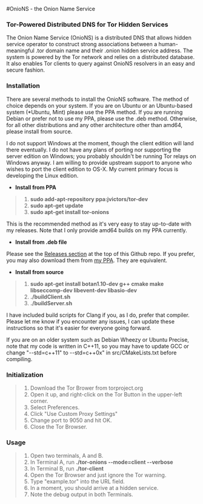 #OnioNS - the Onion Name Service
### Tor-Powered Distributed DNS for Tor Hidden Services

The Onion Name Service (OnioNS) is a distributed DNS that allows hidden service operator to construct strong associations between a human-meaningful .tor domain name and their .onion hidden service address. The system is powered by the Tor network and relies on a distributed database. It also enables Tor clients to query against OnioNS resolvers in an easy and secure fashion.

### Installation

There are several methods to install the OnioNS software. The method of choice depends on your system. If you are on Ubuntu or an Ubuntu-based system (*Ubuntu, Mint) please use the PPA method. If you are running Debian or prefer not to use my PPA, please use the .deb method. Otherwise, for all other distributions and any other architecture other than amd64, please install from source.

I do not support Windows at the moment, though the client edition will land there eventually. I do not have any plans of porting nor supporting the server edition on Windows; you probably shouldn't be running Tor relays on Windows anyway. I am willing to provide upstream support to anyone who wishes to port the client edition to OS-X. My current primary focus is developing the Linux edition.

* **Install from PPA**

> 1. **sudo add-apt-repository ppa:jvictors/tor-dev**
> 2. **sudo apt-get update**
> 3. **sudo apt-get install tor-onions**

This is the recommended method as it's very easy to stay up-to-date with my releases. Note that I only provide amd64 builds on my PPA currently.

* **Install from .deb file**

Please see the [Releases section](https://github.com/Jesse-V/OnioNS/releases) at the top of this Github repo. If you prefer, you may also download them from [my PPA](https://launchpad.net/~jvictors/+archive/tor-dev/+packages). They are equivalent.

* **Install from source**

> 1. **sudo apt-get install botan1.10-dev g++ cmake make libseccomp-dev libevent-dev libasio-dev**
> 2. **./buildClient.sh**
> 3. **./buildServer.sh**

I have included build scripts for Clang if you, as I do, prefer that compiler. Please let me know if you encounter any issues, I can update these instructions so that it's easier for everyone going forward.

If you are on an older system such as Debian Wheezy or Ubuntu Precise, note that my code is written in C++11, so you may have to update GCC or change "--std=c++11" to --std=c++0x" in src/CMakeLists.txt before compiling.

### Initialization

> 1. Download the Tor Brower from torproject.org
> 2. Open it up, and right-click on the Tor Button in the upper-left corner.
> 3. Select Preferences.
> 4. Click "Use Custom Proxy Settings"
> 5. Change port to 9050 and hit OK.
> 6. Close the Tor Browser.

### Usage

> 1. Open two terminals, A and B.
> 2. In Terminal A, run **./tor-onions --mode=client --verbose**
> 3. In Terminal B, run **./tor-client**
> 4. Open the Tor Browser and just ignore the Tor warning.
> 5. Type "example.tor" into the URL field.
> 6. In a moment, you should arrive at a hidden service.
> 7. Note the debug output in both Terminals.
